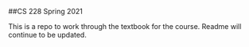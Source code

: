 ##CS 228 Spring 2021

This is a repo to work through the textbook for the course. Readme will continue to be updated.

